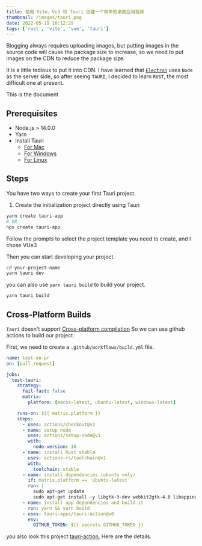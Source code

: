 ```yaml
---
title: 使用 Vite、Vu3 和 Tauri 创建一个简单的桌面应用程序
thumbnail: /images/tauri.png
date: 2022-05-19 10:12:29
tags: ['rust', 'vite', 'vue', 'tauri']
---
```


Blogging always requires uploading images, but putting images in the source code will cause the package size to increase, so we need to put images on the CDN to reduce the package size.

It is a little tedious to put it into CDN. I have learned that [`Electron`](https://www.electronjs.org/) uses `Node` as the server side, so after seeing `TAURI`, I decided to learn `RUST`, the most difficult one at present.

This is the document

## Prerequisites

- Node.js > 14.0.0
- Yarn
- Install Tauri
  - [For Mac](https://tauri.studio/v1/guides/getting-started/prerequisites#setting-up-macos)
  - [For Windows](https://tauri.studio/v1/guides/getting-started/prerequisites#setting-up-windows)
  - [For Linux](https://tauri.studio/v1/guides/getting-started/prerequisites#setting-up-linux)

## Steps

You have two ways to create your first Tauri project.

1. Create the initialization project directly using Tauri

```bash
yarn create tauri-app
# OR
npx create tauri-app
```

Follow the prompts to select the project template you need to create, and I chose VUe3

Then you can start developing your project.

```bash
cd your-project-name
yarn tauri dev
```

you can also use `yarn tauri build` to build your project.

```bash
yarn tauri build
```

## Cross-Platform Builds

`Tauri` doesn't support [Cross-platform compilation](https://github.com/tauri-apps/tauri/issues/1114#issuecomment-777948205) So we can use github actions to build our project.

First, we need to create a `.github/workflows/build.yml` file.

```yaml
name: test-on-pr
on: [pull_request]

jobs:
  test-tauri:
    strategy:
      fail-fast: false
      matrix:
        platform: [macos-latest, ubuntu-latest, windows-latest]

    runs-on: ${{ matrix.platform }}
    steps:
      - uses: actions/checkout@v2
      - name: setup node
        uses: actions/setup-node@v1
        with:
          node-version: 16
      - name: install Rust stable
        uses: actions-rs/toolchain@v1
        with:
          toolchain: stable
      - name: install dependencies (ubuntu only)
        if: matrix.platform == 'ubuntu-latest'
        run: |
          sudo apt-get update
          sudo apt-get install -y libgtk-3-dev webkit2gtk-4.0 libappindicator3-dev librsvg2-dev patchelf
      - name: install app dependencies and build it
        run: yarn && yarn build
      - uses: tauri-apps/tauri-action@v0
        env:
          GITHUB_TOKEN: ${{ secrets.GITHUB_TOKEN }}
```

you also look this project [tauri-action](https://github.com/tauri-apps/tauri-action), Here are the details.

